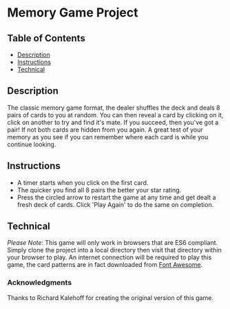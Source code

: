 # Memory Game Project

## Table of Contents

* [Description](#Description)
* [Instructions](#Instructions)
* [Technical](#Technical)

## Description

The classic memory game format, the dealer shuffles the deck and deals 8 pairs of cards to you at random. You can then reveal a card by clicking on it, click on another to try and find it's mate. If you succeed, then you've got a pair! If not both cards are hidden from you again. A great test of your memory as you see if you can remember where each card is while you continue looking.

## Instructions

- A timer starts when you click on the first card.
- The quicker you find all 8 pairs the better your star rating.
- Press the circled arrow to restart the game at any time and get dealt a fresh deck of cards. Click 'Play Again' to do the same on completion.

## Technical

*Please Note:* This game will only work in browsers that are ES6 compliant. Simply clone the project into a local directory then visit that directory within your browser to play. An internet connection will be required to play this game, the card patterns are in fact downloaded from [Font Awesome](https://fontawesome.com/).

### Acknowledgments

Thanks to Richard Kalehoff for creating the original version of this game.